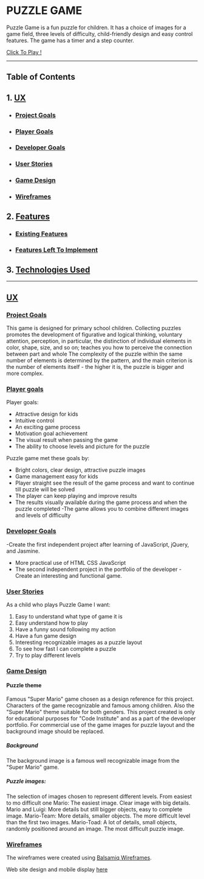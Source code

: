 # PUZZLE GAME

Puzzle Game is a fun puzzle for children. It has a choice of images for a game field, three levels of difficulty, child-friendly design and easy control features. The game has a timer and a step counter.

[Click To Play !](https://annadk.github.io/PuzzleGame/)

****
## Table of Contents


## 1. [UX](#ux) 
   * ### [Project Goals](#project-goals)
   * ### [Player Goals](#player-goals)
   * ### [Developer Goals](#developer-goals)
   * ### [User Stories](#user-stories)
   * ### [Game Design](#game-design)
   * ### [Wireframes](#wireframes)

## 2. [Features](#features)
   * ### [Existing Features](#existing-features)
   * ### [Features Left To Implement](#features-left-to-implement)

## 3. [Technologies Used](#technologies-used)


---------------------------------------------------------------

## [UX](#ux)

### [Project Goals](#project-goals)

This game is designed for primary school children.
Collecting puzzles promotes the development of figurative and logical thinking, voluntary attention, perception, in particular, the distinction of individual elements in color, shape, size, and so on; teaches you how to perceive the connection between part and whole
The complexity of the puzzle within the same number of elements is determined by the pattern, and the main criterion is the number of elements itself - the higher it is, the puzzle is bigger and more complex.

### [Player goals](#player-goals)
 Player goals:

- Attractive design for kids
- Intuitive control
- An exciting game process
- Motivation goal achievement
- The visual result when passing the game
- The ability to choose levels and picture for the puzzle

Puzzle game met these goals by:

- Bright colors, clear design, attractive puzzle images 
- Game management easy for kids
- Player straight see the result of the game process and want to continue till puzzle will be solved
- The player can keep playing and improve results
- The results visually available during the game process and when the puzzle completed
-The game allows you to combine different images and levels of difficulty 

### [Developer Goals](#developer-goals)

-Create the first independent project after learning of JavaScript, jQuery, and Jasmine.
- More practical use of HTML CSS JavaScript
- The second  independent project in the portfolio of the developer
-Create an interesting and functional game.

### [User Stories](#user-stories)

As a child who plays Puzzle Game I want:

1. Easy to understand what type of game it is
2. Easy understand how to play
3. Have a funny sound following my action
4. Have a fun game design
5. Interesting recognizable images  as a puzzle layout
6. To see how fast I can complete a puzzle
7. Try to play different levels

### [Game Design](#game-design)

#### Puzzle theme

Famous "Super Mario" game chosen as a design reference for this project.
Characters of the game recognizable and famous among children. Also the "Super Mario" theme suitable for both genders. 
This project created is only for educational purposes for "Code Institute" and as a part of the developer portfolio.
For commercial use of the game images for puzzle layout and the background image should be replaced.

##### Background

The background image is a famous well recognizable image from the "Super Mario" game.

##### Puzzle images:
The selection of images chosen to represent different levels. From easiest to mo difficult one
Mario: The easiest image. Clear image with big details.
Mario and Luigi:  More details but still bigger objects, easy to complete image.
Mario-Team:  More details, smaller objects. The more difficult level than the first two images.
Mario-Toad: A lot of details, small objects, randomly positioned around an image. The most difficult puzzle image.

 ### [Wireframes](#wireframes)

The wireframes were created using  [Balsamiq Wireframes](https://balsamiq.com/).

Web site design and mobile display [here](assets/wireframes/wireframes_puzzle_game.pdf)


